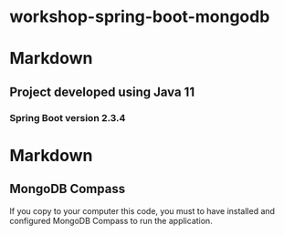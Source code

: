 # workshop-spring-boot-mongodb
# Markdown
## Project developed using Java 11
### Spring Boot version 2.3.4
# Markdown
## MongoDB Compass
If you copy to your computer this code, you must to have installed and configured MongoDB Compass to run the application.
